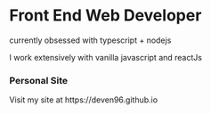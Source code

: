 
<h1>Front End Web Developer</h1>
<p>currently obsessed with typescript + nodejs</p>
<p>I work extensively with vanilla javascript and reactJs</P>
<h3>Personal Site</h3>
Visit my site at https://deven96.github.io
